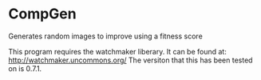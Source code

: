 # CompGen

Generates random images to improve using a fitness score

This program requires the watchmaker liberary. It can be found at: http://watchmaker.uncommons.org/
The versiton that this has been tested on is 0.7.1.
